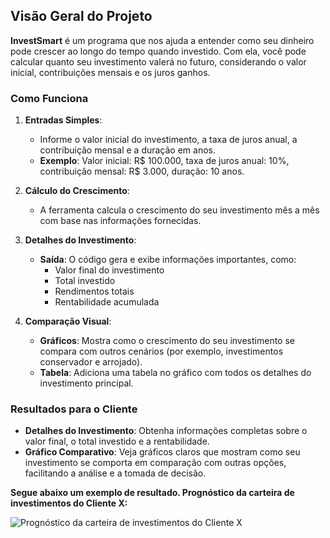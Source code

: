 ## Visão Geral do Projeto

**InvestSmart** é um programa que nos ajuda a entender como seu dinheiro pode crescer ao longo do tempo quando investido. Com ela, você pode calcular quanto seu investimento valerá no futuro, considerando o valor inicial, contribuições mensais e os juros ganhos.

### Como Funciona

1. **Entradas Simples**:
   - Informe o valor inicial do investimento, a taxa de juros anual, a contribuição mensal e a duração em anos.
   - **Exemplo**: Valor inicial: R$ 100.000, taxa de juros anual: 10%, contribuição mensal: R$ 3.000, duração: 10 anos.

2. **Cálculo do Crescimento**:
   - A ferramenta calcula o crescimento do seu investimento mês a mês com base nas informações fornecidas.

3. **Detalhes do Investimento**:
   - **Saída**: O código gera e exibe informações importantes, como:
     - Valor final do investimento
     - Total investido
     - Rendimentos totais
     - Rentabilidade acumulada

4. **Comparação Visual**:
   - **Gráficos**: Mostra como o crescimento do seu investimento se compara com outros cenários (por exemplo, investimentos conservador e arrojado).
   - **Tabela**: Adiciona uma tabela no gráfico com todos os detalhes do investimento principal.

### Resultados para o Cliente

- **Detalhes do Investimento**: Obtenha informações completas sobre o valor final, o total investido e a rentabilidade.
- **Gráfico Comparativo**: Veja gráficos claros que mostram como seu investimento se comporta em comparação com outras opções, facilitando a análise e a tomada de decisão.


**Segue abaixo um exemplo de resultado. 
Prognóstico da carteira de investimentos do Cliente X:**

![Prognóstico da carteira de investimentos do Cliente X](https://github.com/marcelmarujo/-Python--InvestSmart---Controle-de-Investimentos---Rentabilidade/blob/main/Resultado%20-%20Progn%C3%B3stico%20de%20Carteira%20do%20Cliente%20X.png?raw=true)
